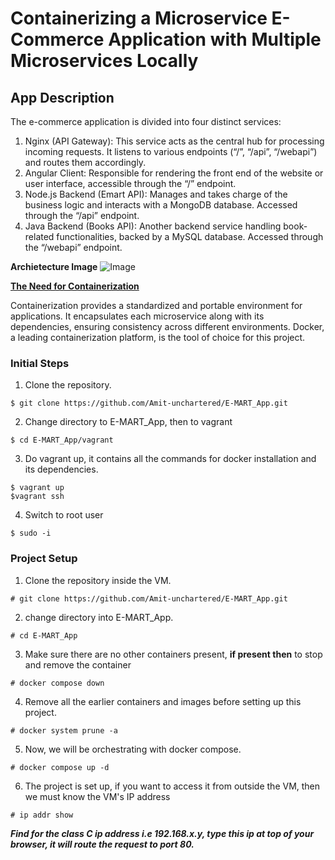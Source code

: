 # Containerizing a Microservice E-Commerce Application with Multiple Microservices Locally

## App Description
The e-commerce application is divided into four distinct services:

1. Nginx (API Gateway): This service acts as the central hub for processing incoming requests. It listens to various endpoints (“/”, “/api”, “/webapi”) and routes them accordingly.
2. Angular Client: Responsible for rendering the front end of the website or user interface, accessible through the “/” endpoint.
3. Node.js Backend (Emart API): Manages and takes charge of the business logic and interacts with a MongoDB database. Accessed through the “/api” endpoint.
4. Java Backend (Books API): Another backend service handling book-related functionalities, backed by a MySQL database. Accessed through the “/webapi” endpoint. 

**Archietecture Image**
![Image](https://user-images.githubusercontent.com/37503046/215137041-b213faae-fb20-45d0-b3e6-27a1275d804a.png)

<ins>**The Need for Containerization**</ins>

Containerization provides a standardized and portable environment for applications. It encapsulates each microservice along with its dependencies, ensuring consistency across different environments. Docker, a leading containerization platform, is the tool of choice for this project.

### Initial Steps
1. Clone the repository.
```
$ git clone https://github.com/Amit-unchartered/E-MART_App.git
```
2. Change directory to E-MART_App, then to vagrant
```
$ cd E-MART_App/vagrant
```
3. Do vagrant up, it contains all the commands for docker installation and its dependencies.
```
$ vagrant up
$vagrant ssh
```
4. Switch to root user
```
$ sudo -i
```

### Project Setup
1. Clone the repository inside the VM.
```
# git clone https://github.com/Amit-unchartered/E-MART_App.git
```
2. change directory into E-MART_App.
```
# cd E-MART_App
```
3. Make sure there are no other containers present, **if present then** to stop and remove the container
```
# docker compose down
```
4. Remove all the earlier containers and images before setting up this project.
```
# docker system prune -a
```
5. Now, we will be orchestrating with docker compose.
```
# docker compose up -d
```
6. The project is set up, if you want to access it from outside the VM, then we must know the VM's IP address
```
# ip addr show
```
***Find for the class C ip address i.e 192.168.x.y, type this ip at top of your browser, it will route the request to port 80.***
